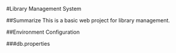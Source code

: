 #Library Management System

##Summarize
This is a basic web project for library management.

##Environment Configuration

###db.properties


